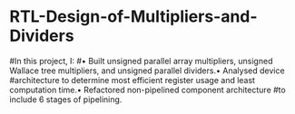 # RTL-Design-of-Multipliers-and-Dividers

#In this project, I:
#• Built unsigned parallel array multipliers, unsigned Wallace tree multipliers, and unsigned parallel dividers.• Analysed device #architecture to determine most efficient register usage and least computation time.• Refactored non-pipelined component architecture #to include 6 stages of pipelining.
